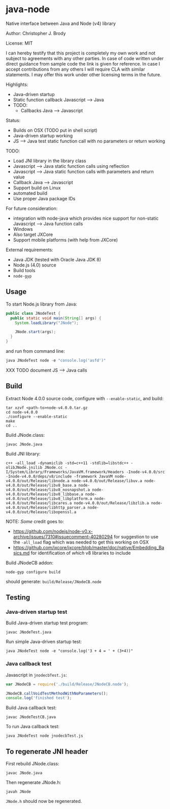 # java-node

Native interface between Java and Node (v4) library

Author: Christopher J. Brody

License: MIT

I can hereby testify that this project is completely my own work and not subject to agreements with any other parties.
In case of code written under direct guidance from sample code the link is given for reference.
In case I accept contributions from any others I will require CLA with similar statements.
I may offer this work under other licensing terms in the future.

Highlights:
- Java-driven startup
- Static function callback Javascript --> Java
- TODO:
  - Callbacks Java --> Javascript

Status:
- Builds on OSX (TODO put in shell script)
- Java-driven startup working
- JS --> Java test static function call with no parameters or return working

TODO:
- Load JNI library in the library class
- Javascript --> Java static function calls using reflection
- Javascript --> Java static function calls with parameters and return value
- Callback Java --> Javascript
- Support build on Linux
- automated build
- Use proper Java package IDs

For future consideration:
- integration with node-java which provides nice support for non-static Javascript --> Java function calls
- Windows
- Also target JXCore
- Support mobile platforms (with help from JXCore)

External requirements:
- Java JDK (tested with Oracle Java JDK 8)
- Node.js (4.0) source
- Build tools
- `node-gyp`

## Usage

To start Node.js library from Java:

```Java
public class JNodeTest {
  public static void main(String[] args) {
    System.loadLibrary("JNode");

    JNode.start(args);
  }
}
```

and run from command line:

```Java
java JNodeTest node -e "console.log('asfd')"
```

XXX TODO document JS --> Java calls

## Build

Extract Node 4.0.0 source code, configure with `--enable-static`, and build:

```shell
tar xzvf <path-to>node-v4.0.0.tar.gz
cd node-v4.0.0
./configure --enable-static
make
cd ..
```

Build JNode.class:

```shell
javac JNode.java
```

Build JNI library:

```shell
c++ -all_load -dynamiclib -std=c++11 -stdlib=libstdc++ -olibJNode.jnilib JNode.cc -I/System/Library/Frameworks/JavaVM.framework/Headers -Inode-v4.0.0/src -Inode-v4.0.0/deps/v8/include -framework JavaVM node-v4.0.0/out/Release/libnode.a node-v4.0.0/out/Release/libuv.a node-v4.0.0/out/Release/libv8_base.a node-v4.0.0/out/Release/libv8_nosnapshot.a node-v4.0.0/out/Release/libv8_libbase.a node-v4.0.0/out/Release/libv8_libplatform.a node-v4.0.0/out/Release/libcares.a node-v4.0.0/out/Release/libzlib.a node-v4.0.0/out/Release/libhttp_parser.a node-v4.0.0/out/Release/libopenssl.a
```

NOTE: _Some_ credit goes to:
- https://github.com/nodejs/node-v0.x-archive/issues/7310#issuecomment-40280294 for suggestion to use the `-all_load` flag which was needed to get this working on OSX
- https://github.com/jxcore/jxcore/blob/master/doc/native/Embedding_Basics.md for identification of _which_ v8 libraries to include

Build JNodeCB addon:

```shell
node-gyp configure build
```

should generate: `build/Release/JNodeCB.node`

## Testing

### Java-driven startup test

Build Java-driven startup test program:

```shell
javac JNodeTest.java
```

Run simple Java-driven startup test:

```shell
java JNodeTest node -e "console.log('3 + 4 = ' + (3+4))"
```

### Java callback test

Javascript in `jnodecbTest.js`:

```Javascript
var JNodeCB = require('./build/Release/JNodeCB.node');

JNodeCB.callVoidTestMethodWithNoParameters();
console.log('finished test');
```

Build Java callback test:

```shell
javac JNodeTestCB.java
```

To run Java callback test:

```shell
java JNodeTest node jnodecbTest.js
```


## To regenerate JNI header

First rebuild JNode.class:

```shell
javac JNode.java
```

Then regenerate JNode.h:

```shell
javah JNode
```

`JNode.h` should now be regenerated.

